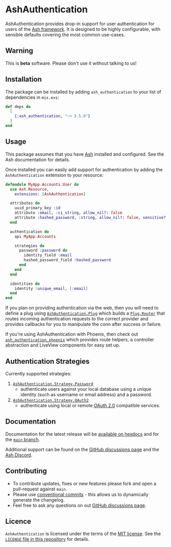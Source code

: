 # AshAuthentication

AshAuthentication provides drop-in support for user authentication for users of
the [Ash framework](https://ash-hq.org).  It is designed to be highly
configurable, with sensible defaults covering the most common use-cases.

## Warning

This is **beta** software.  Please don't use it without talking to us!

## Installation

The package can be installed by adding `ash_authentication` to your list of
dependencies in `mix.exs`:

```elixir
def deps do
  [
    {:ash_authentication, "~> 3.5.0"}
  ]
end
```

## Usage

This package assumes that you have [Ash](https://ash-hq.org/) installed and
configured.  See the Ash documentation for details.

Once installed you can easily add support for authentication by adding the
`AshAuthentication` extension to your resource:

```elixir
defmodule MyApp.Accounts.User do
  use Ash.Resource,
    extensions: [AshAuthentication]

  attributes do
    uuid_primary_key :id
    attribute :email, :ci_string, allow_nil?: false
    attribute :hashed_password, :string, allow_nil?: false, sensitive?: true
  end

  authentication do
    api MyApp.Accounts

    strategies do
      password :password do
        identity_field :email
        hashed_password_field :hashed_password
      end
    end
  end

  identities do
    identity :unique_email, [:email]
  end
end
```

If you plan on providing authentication via the web, then you will need to
define a plug using
[`AshAuthentication.Plug`](https://team-alembic.github.io/ash_authentication/AshAuthentication.Plug.html)
which builds a [`Plug.Router`](https://hexdocs.pm/plug/Plug.Router.html) that
routes incoming authentication requests to the correct provider and provides
callbacks for you to manipulate the conn after success or failure.

If you're using AshAuthentication with Phoenix, then check out
[`ash_authentication_phoenix`](https://github.com/team-alembic/ash_authentication_phoenix)
which provides route helpers, a controller abstraction and LiveView components
for easy set up.

## Authentication Strategies

Currently supported strategies:

  1. [`AshAuthentication.Strategy.Password`](https://team-alembic.github.io/ash_authentication/AshAuthentication.Strategy.Password.html)
     - authenticate users against your local database using a unique identity
     (such as username or email address) and a password.
  2. [`AshAuthentication.Strategy.OAuth2`](https://team-alembic.github.io/ash_authentication/AshAuthentication.Strategy.OAuth2.html)
     - authenticate using local or remote [OAuth 2.0](https://oauth.net/2/)
     compatible services.

## Documentation

Documentation for the latest release will be [available on
hexdocs](https://hexdocs.pm/ash_authentication) and for the [`main`
branch](https://team-alembic.github.io/ash_authentication).

Additional support can be found on the [GitHub discussions
page](https://github.com/team-alembic/ash_authentication/discussions) and the
[Ash Discord](https://discord.gg/D7FNG2q).

## Contributing

  * To contribute updates, fixes or new features please fork and open a
    pull-request against `main`.
  * Please use [conventional
    commits](https://www.conventionalcommits.org/en/v1.0.0/) - this allows us to
    dynamically generate the changelog.
  * Feel free to ask any questions on out [GitHub discussions
    page](https://github.com/team-alembic/ash_authentication/discussions).

## Licence

`AshAuthentication` is licensed under the terms of the [MIT
license](https://opensource.org/licenses/MIT).  See the [`LICENSE` file in this
repository](https://github.com/team-alembic/ash_authentication/blob/main/LICENSE)
for details.
